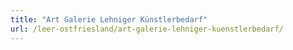 ```yaml
---
title: "Art Galerie Lehniger Künstlerbedarf"
url: /leer-ostfriesland/art-galerie-lehniger-kuenstlerbedarf/
---
```

